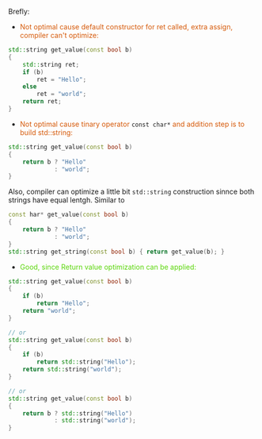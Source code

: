 Brefly: 
* <span style="color:rgb(214, 90, 10)"> Not optimal cause default constructor for ret called, extra assign, compiler can't optimize:</span>
```c++
std::string get_value(const bool b)
{
	std::string ret;
	if (b)
		ret = "Hello";
	else 
		ret = "world";
	return ret;
}
```
* <span style="color:rgb(214, 90, 10)"> Not optimal cause  tinary operator </span> `const char*` <span style="color:rgb(214, 90, 10)">and addition step is to build std::string:</span>
```c++
std::string get_value(const bool b)
{
	return b ? "Hello"
		     : "world";
}
```
Also, compiler can optimize a little bit `std::string` construction sinnce both strings have equal lentgh.
Similar to
```c++
const har* get_value(const bool b)
{
	return b ? "Hello"
		     : "world";
}
std::string get_string(const bool b) { return get_value(b); }
```

* <span style="color:rgb(90, 214, 10)"> Good, since Return value optimization can be applied: </span>
```c++
std::string get_value(const bool b)
{
	if (b)
		return "Hello";
	return "world";
}

// or 
std::string get_value(const bool b)
{
	if (b)
		return std::string("Hello");
	return std::string("world");
}

// or 
std::string get_value(const bool b)
{
	return b ? std::string("Hello")
		     : std::string("world");
}
```